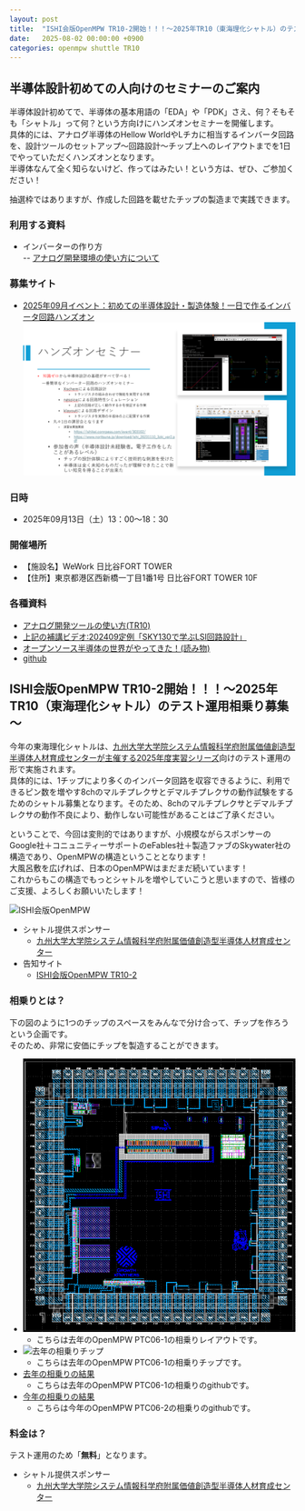 ```yaml
---
layout: post
title:  "ISHI会版OpenMPW TR10-2開始！！！～2025年TR10（東海理化シャトル）のテスト運用相乗り募集～"
date:   2025-08-02 00:00:00 +0900
categories: openmpw shuttle TR10
---
```


## 半導体設計初めての人向けのセミナーのご案内
半導体設計初めてで、半導体の基本用語の「EDA」や「PDK」さえ、何？そもそも「シャトル」って何？という方向けにハンズオンセミナーを開催します。  
具体的には、アナログ半導体のHellow WorldやLチカに相当するインバータ回路を、設計ツールのセットアップ〜回路設計〜チップ上へのレイアウトまでを1日でやっていただくハンズオンとなります。  
半導体なんて全く知らないけど、作ってはみたい！という方は、ぜひ、ご参加ください！  

抽選枠ではありますが、作成した回路を載せたチップの製造まで実践できます。  
### 利用する資料  
* インバーターの作り方  
-- [アナログ開発環境の使い方について](https://github.com/ishi-kai/OpenRule1umPDK_setupEDA/raw/main/docs/inverter_TR10.pdf)  

### 募集サイト
* [2025年09月イベント：初めての半導体設計・製造体験！一日で作るインバータ回路ハンズオン](https://connpass.com/event/363093/) 
  ![セミナー内容](/assets/images/shuttle/OSS_seminar.png)

### 日時
* 2025年09月13日（土）13：00〜18：30  

### 開催場所
* 【施設名】WeWork 日比谷FORT TOWER  
* 【住所】東京都港区西新橋一丁目1番1号 日比谷FORT TOWER 10F  


### 各種資料
* [アナログ開発ツールの使い方(TR10)](https://github.com/ishi-kai/OpenRule1umPDK_setupEDA/raw/main/docs/inverter_TR10.pdf)
* [上記の補講ビデオ:202409定例「SKY130で学ぶLSI回路設計」](https://www.youtube.com/watch?v=s2QD2kWNEMs)
* [オープンソース半導体の世界がやってきた！(読み物)](https://github.com/ishi-kai/ISHI-KAI_Multiple_Projects_OpenMPW_TR10-1/blob/main/docs/forBeginners.pdf)
* [github](https://github.com/ishi-kai/ISHI-KAI_Multiple_Projects_OpenMPW_TR10-2)


## ISHI会版OpenMPW TR10-2開始！！！～2025年TR10（東海理化シャトル）のテスト運用相乗り募集～
今年の東海理化シャトルは、[九州大学大学院システム情報科学府附属価値創造型半導体人材育成センターが主催する2025年度実習シリーズ](https://ishi-kai.org/seminar/2025/07/15/Seminar_KyushuUniv_inverter.html)向けのテスト運用の形で実施されます。  
具体的には、1チップにより多くのインバータ回路を収容できるように、利用できるピン数を増やす8chのマルチプレクサとデマルチプレクサの動作試験をするためのシャトル募集となります。そのため、8chのマルチプレクサとデマルチプレクサの動作不良により、動作しない可能性があることはご了承ください。  

ということで、今回は変則的ではありますが、小規模ながらスポンサーのGoogle社＋コニュニティーサポートのeFables社＋製造ファブのSkywater社の構造であり、OpenMPWの構造ということとなります！  
大風呂敷を広げれば、日本のOpenMPWはまだまだ続いています！  
これからもこの構造でもっとシャトルを増やしていこうと思いますので、皆様のご支援、よろしくお願いいたします！  

  ![ISHI会版OpenMPW](https://ishi-kai.org/assets/images/shuttle/ISHIKAI_OpenMPW_TR10_2.png)  


- シャトル提供スポンサー
    - [九州大学大学院システム情報科学府附属価値創造型半導体人材育成センター](https://ishi-kai.org/seminar/2025/07/15/Seminar_KyushuUniv_inverter.html)
- 告知サイト
    - [ISHI会版OpenMPW TR10-2](https://ishi-kai.org/openmpw/shuttle/tr10/2025/08/01/shuttle_ISHI-Kai_OpenMPW-TR10-2_start.html)


### 相乗りとは？
下の図のように1つのチップのスペースをみんなで分け合って、チップを作ろうという企画です。  
そのため、非常に安価にチップを製造することができます。  

- ![去年の相乗りレイアウト](https://github.com/ishi-kai/ISHI-KAI_Multiple_Projects_OpenMPW_PTC06-1/raw/main/Submitted/all_members_layout.png)  
    - こちらは去年のOpenMPW PTC06-1の相乗りレイアウトです。  
- ![去年の相乗りチップ](https://github.com/ishi-kai/ISHI-KAI_Multiple_Projects_OpenMPW_PTC06-1/raw/main/images/baredie.jpg)  
    - こちらは去年のOpenMPW PTC06-1の相乗りチップです。  
- [去年の相乗りの結果](https://github.com/ishi-kai/ISHI-KAI_Multiple_Projects_OpenMPW_PTC06-1)  
    - こちらは去年のOpenMPW PTC06-1の相乗りのgithubです。  
- [今年の相乗りの結果](https://github.com/ishi-kai/ISHI-KAI_Multiple_Projects_OpenMPW_PTC06-2)
    - こちらは今年のOpenMPW PTC06-2の相乗りのgithubです。  

### 料金は？
テスト運用のため「**無料**」となります。  

- シャトル提供スポンサー
    - [九州大学大学院システム情報科学府附属価値創造型半導体人材育成センター](https://ishi-kai.org/seminar/2025/07/15/Seminar_KyushuUniv_inverter.html)
